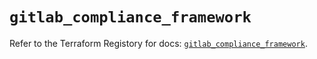 # `gitlab_compliance_framework`

Refer to the Terraform Registory for docs: [`gitlab_compliance_framework`](https://registry.terraform.io/providers/gitlabhq/gitlab/16.4.0/docs/resources/compliance_framework).
